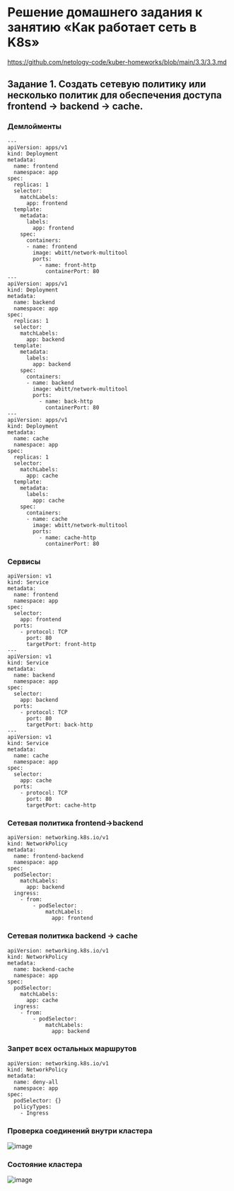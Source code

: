 # Решение домашнего задания к занятию «Как работает сеть в K8s»
https://github.com/netology-code/kuber-homeworks/blob/main/3.3/3.3.md
## Задание 1. Создать сетевую политику или несколько политик для обеспечения доступа frontend -> backend -> cache.
### Демлойменты
```
---
apiVersion: apps/v1
kind: Deployment
metadata:
  name: frontend
  namespace: app
spec:
  replicas: 1
  selector:
    matchLabels:
      app: frontend
  template:
    metadata:
      labels:
        app: frontend
    spec:
      containers:
      - name: frontend
        image: wbitt/network-multitool
        ports:
          - name: front-http
            containerPort: 80
---
apiVersion: apps/v1
kind: Deployment
metadata:
  name: backend
  namespace: app
spec:
  replicas: 1
  selector:
    matchLabels:
      app: backend
  template:
    metadata:
      labels:
        app: backend
    spec:
      containers:
      - name: backend
        image: wbitt/network-multitool
        ports:
          - name: back-http
            containerPort: 80
---
apiVersion: apps/v1
kind: Deployment
metadata:
  name: cache
  namespace: app
spec:
  replicas: 1
  selector:
    matchLabels:
      app: cache
  template:
    metadata:
      labels:
        app: cache
    spec:
      containers:
      - name: cache
        image: wbitt/network-multitool
        ports:
          - name: cache-http
            containerPort: 80
```
### Сервисы
```
apiVersion: v1
kind: Service
metadata:
  name: frontend
  namespace: app
spec:
  selector:
    app: frontend
  ports:
    - protocol: TCP
      port: 80
      targetPort: front-http
---
apiVersion: v1
kind: Service
metadata:
  name: backend
  namespace: app
spec:
  selector:
    app: backend
  ports:
    - protocol: TCP
      port: 80
      targetPort: back-http
---
apiVersion: v1
kind: Service
metadata:
  name: cache
  namespace: app
spec:
  selector:
    app: cache
  ports:
    - protocol: TCP
      port: 80
      targetPort: cache-http
```
### Сетевая политика frontend->backend
```
apiVersion: networking.k8s.io/v1
kind: NetworkPolicy
metadata:
  name: frontend-backend
  namespace: app
spec:
  podSelector:
    matchLabels:
      app: backend
  ingress:
    - from:
        - podSelector:
            matchLabels:
              app: frontend
```

### Сетевая политика backend -> cache
```
apiVersion: networking.k8s.io/v1
kind: NetworkPolicy
metadata:
  name: backend-cache
  namespace: app
spec:
  podSelector:
    matchLabels:
      app: cache
  ingress:
    - from:
        - podSelector:
            matchLabels:
              app: backend
```

### Запрет всех остальных маршрутов
```
apiVersion: networking.k8s.io/v1
kind: NetworkPolicy
metadata:
  name: deny-all
  namespace: app
spec:
  podSelector: {}
  policyTypes:
    - Ingress
```

### Проверка соединений внутри кластера
![image](https://github.com/user-attachments/assets/4112e323-0138-4bb3-8d01-3a3b4325ac8e)

### Состояние кластера
![image](https://github.com/user-attachments/assets/2271e91d-8552-4d79-8601-3ec625913600)


      
